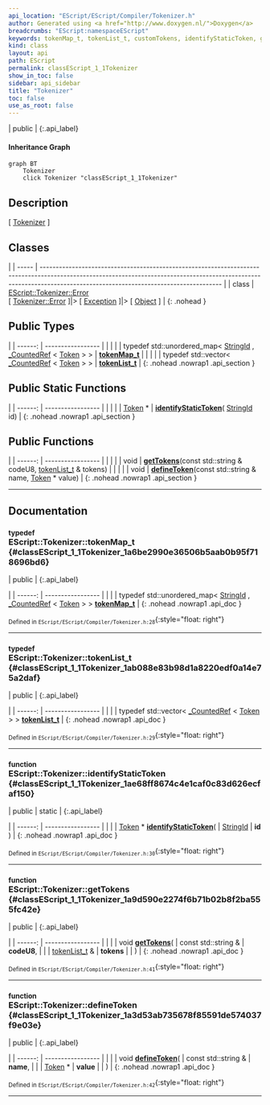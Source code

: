```yaml
---
api_location: "EScript/EScript/Compiler/Tokenizer.h"
author: Generated using <a href="http://www.doxygen.nl/">Doxygen</a>
breadcrumbs: "EScript:namespaceEScript"
keywords: tokenMap_t, tokenList_t, customTokens, identifyStaticToken, getTokens, defineToken, readNextToken, identifyToken, isNumber, isChar, isWhitechar, isOperator
kind: class
layout: api
path: EScript
permalink: classEScript_1_1Tokenizer
show_in_toc: false
sidebar: api_sidebar
title: "Tokenizer"
toc: false
use_as_root: false
---
```


| public |
{:.api_label}

#### Inheritance Graph

```mermaid
graph BT
	Tokenizer
	click Tokenizer "classEScript_1_1Tokenizer"
```

## Description

[ [Tokenizer](classEScript_1_1Tokenizer) ]



## Classes

|
| ----- | -------------------------------------------------------------------------------------------------------------------------------------------------------------------------------------------------------------------- | 
| class | [EScript::Tokenizer::Error](classEScript_1_1Tokenizer_1_1Error) <br/> [ [Tokenizer::Error](classEScript_1_1Tokenizer_1_1Error) ]|> [ [Exception](classEScript_1_1Exception) ]|> [ [Object](classEScript_1_1Object) ] | 
{: .nohead }

## Public Types

|
| ------: | ----------------- |
|  | |
| typedef std::unordered_map< [StringId](classEScript_1_1StringId) , [_CountedRef](classEScript_1_1%5F%5FCountedRef) < [Token](classEScript_1_1Token) > > | **[tokenMap_t](#classEScript_1_1Tokenizer_1a6be2990e36506b5aab0b95f718696bd6)**  |
|  | |
| typedef std::vector< [_CountedRef](classEScript_1_1%5F%5FCountedRef) < [Token](classEScript_1_1Token) > > | **[tokenList_t](#classEScript_1_1Tokenizer_1ab088e83b98d1a8220edf0a14e75a2daf)**  |
{: .nohead .nowrap1 .api_section }


## Public Static Functions

|
| ------: | ----------------- |
|  | |
| [Token](classEScript_1_1Token) * | **[identifyStaticToken](#classEScript_1_1Tokenizer_1ae68ff8674c4e1caf0c83d626ecfaf150)**( [StringId](classEScript_1_1StringId)  id) |
{: .nohead .nowrap1 .api_section }


## Public Functions

|
| ------: | ----------------- |
|  | |
| void | **[getTokens](#classEScript_1_1Tokenizer_1a9d590e2274f6b71b02b8f2ba555fc42e)**(const std::string & codeU8,  [tokenList_t](classEScript_1_1Tokenizer#classEScript_1_1Tokenizer_1ab088e83b98d1a8220edf0a14e75a2daf) & tokens) |
|  | |
| void | **[defineToken](#classEScript_1_1Tokenizer_1a3d53ab735678f85591de574037f9e03e)**(const std::string & name,  [Token](classEScript_1_1Token) * value) |
{: .nohead .nowrap1 .api_section }


-------------------------------------------------------------------

## Documentation

### <small>typedef</small><br/> EScript::Tokenizer::tokenMap_t {#classEScript_1_1Tokenizer_1a6be2990e36506b5aab0b95f718696bd6}

| public |
{:.api_label}

|
| ------: | ----------------- |
|  |
| typedef std::unordered_map< [StringId](classEScript_1_1StringId) , [_CountedRef](classEScript_1_1%5F%5FCountedRef) < [Token](classEScript_1_1Token) > > **[tokenMap_t](#classEScript_1_1Tokenizer_1a6be2990e36506b5aab0b95f718696bd6)**  |
{: .nohead .nowrap1 .api_doc }





<sub>Defined in `EScript/EScript/Compiler/Tokenizer.h:28`</sub>{:style="float: right"}

-------------------------------------------------------------------

### <small>typedef</small><br/> EScript::Tokenizer::tokenList_t {#classEScript_1_1Tokenizer_1ab088e83b98d1a8220edf0a14e75a2daf}

| public |
{:.api_label}

|
| ------: | ----------------- |
|  |
| typedef std::vector< [_CountedRef](classEScript_1_1%5F%5FCountedRef) < [Token](classEScript_1_1Token) > > **[tokenList_t](#classEScript_1_1Tokenizer_1ab088e83b98d1a8220edf0a14e75a2daf)**  |
{: .nohead .nowrap1 .api_doc }





<sub>Defined in `EScript/EScript/Compiler/Tokenizer.h:29`</sub>{:style="float: right"}

-------------------------------------------------------------------

### <small>function</small><br/> EScript::Tokenizer::identifyStaticToken {#classEScript_1_1Tokenizer_1ae68ff8674c4e1caf0c83d626ecfaf150}

| public | static |
{:.api_label}

|
| ------: | ----------------- |
|  |
| [Token](classEScript_1_1Token) * **[identifyStaticToken](#classEScript_1_1Tokenizer_1ae68ff8674c4e1caf0c83d626ecfaf150)**( |  [StringId](classEScript_1_1StringId)  | **id** ) |
{: .nohead .nowrap1 .api_doc }





<sub>Defined in `EScript/EScript/Compiler/Tokenizer.h:30`</sub>{:style="float: right"}

-------------------------------------------------------------------

### <small>function</small><br/> EScript::Tokenizer::getTokens {#classEScript_1_1Tokenizer_1a9d590e2274f6b71b02b8f2ba555fc42e}

| public |
{:.api_label}

|
| ------: | ----------------- |
|  |
| void **[getTokens](#classEScript_1_1Tokenizer_1a9d590e2274f6b71b02b8f2ba555fc42e)**( | const std::string & | **codeU8**, |
| |  [tokenList_t](classEScript_1_1Tokenizer#classEScript_1_1Tokenizer_1ab088e83b98d1a8220edf0a14e75a2daf) & | **tokens** |
|   ) |
{: .nohead .nowrap1 .api_doc }





<sub>Defined in `EScript/EScript/Compiler/Tokenizer.h:41`</sub>{:style="float: right"}

-------------------------------------------------------------------

### <small>function</small><br/> EScript::Tokenizer::defineToken {#classEScript_1_1Tokenizer_1a3d53ab735678f85591de574037f9e03e}

| public |
{:.api_label}

|
| ------: | ----------------- |
|  |
| void **[defineToken](#classEScript_1_1Tokenizer_1a3d53ab735678f85591de574037f9e03e)**( | const std::string & | **name**, |
| |  [Token](classEScript_1_1Token) * | **value** |
|   ) |
{: .nohead .nowrap1 .api_doc }





<sub>Defined in `EScript/EScript/Compiler/Tokenizer.h:42`</sub>{:style="float: right"}

-------------------------------------------------------------------

